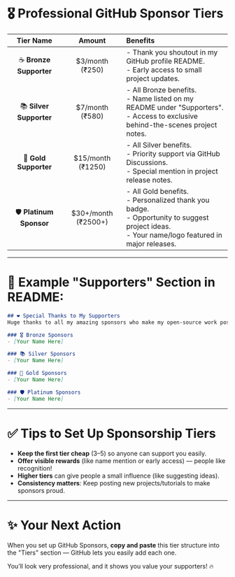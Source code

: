 

# 🎖️ Professional GitHub Sponsor Tiers

| Tier Name | Amount | Benefits |
|:---------:|:------:|:---------|
| ☕ **Bronze Supporter** | $3/month (₹250) | - Thank you shoutout in my GitHub profile README.<br>- Early access to small project updates. |
| 📚 **Silver Supporter** | $7/month (₹580) | - All Bronze benefits.<br>- Name listed on my README under "Supporters".<br>- Access to exclusive behind-the-scenes project notes. |
| 🚀 **Gold Supporter** | $15/month (₹1250) | - All Silver benefits.<br>- Priority support via GitHub Discussions.<br>- Special mention in project release notes. |
| 🛡️ **Platinum Sponsor** | $30+/month (₹2500+) | - All Gold benefits.<br>- Personalized thank you badge.<br>- Opportunity to suggest project ideas.<br>- Your name/logo featured in major releases. |

---

# 📜 Example "Supporters" Section in README:

```markdown
## ❤️ Special Thanks to My Supporters
Huge thanks to all my amazing sponsors who make my open-source work possible! 🌟

### 🎖️ Bronze Sponsors
- [Your Name Here]

### 📚 Silver Sponsors
- [Your Name Here]

### 🚀 Gold Sponsors
- [Your Name Here]

### 🛡️ Platinum Sponsors
- [Your Name Here]
```

---

# ✅ Tips to Set Up Sponsorship Tiers
- **Keep the first tier cheap** ($3–$5) so anyone can support you easily.
- **Offer visible rewards** (like name mention or early access) — people like recognition!
- **Higher tiers** can give people a small influence (like suggesting ideas).
- **Consistency matters**: Keep posting new projects/tutorials to make sponsors proud.

---

# ✨ Your Next Action
When you set up GitHub Sponsors, **copy and paste** this tier structure into the "Tiers" section — GitHub lets you easily add each one.

You’ll look very professional, and it shows you value your supporters! 🔥

